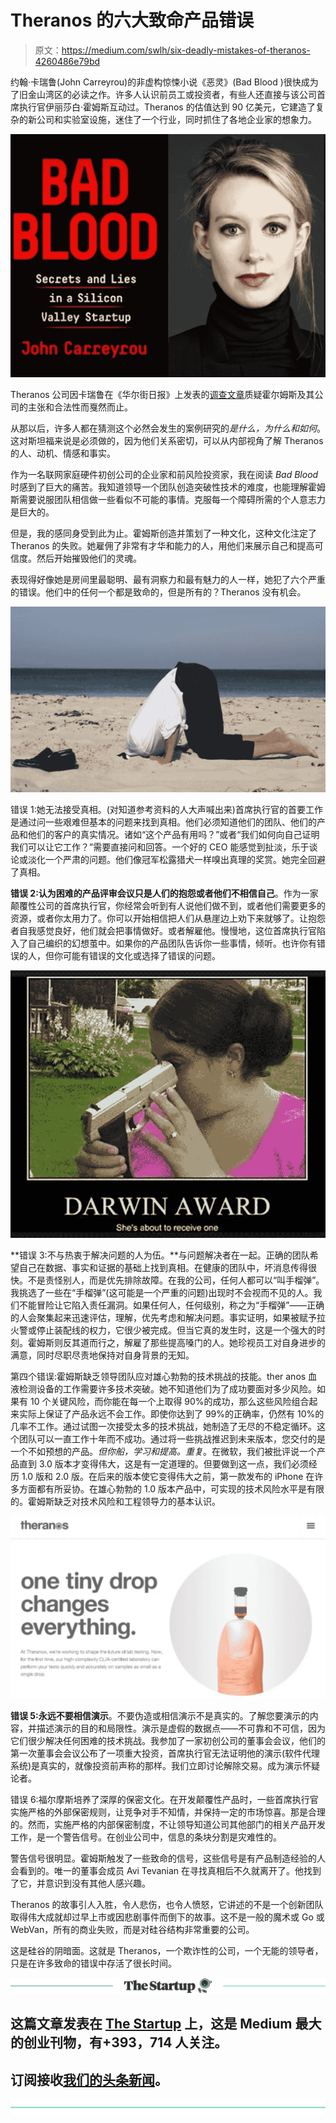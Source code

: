 # Theranos 的六大致命产品错误

> 原文：<https://medium.com/swlh/six-deadly-mistakes-of-theranos-4260486e79bd>

约翰·卡瑞鲁(John Carreyrou)的非虚构惊悚小说《恶灵》(Bad Blood )很快成为了旧金山湾区的必读之作。许多人认识前员工或投资者，有些人还直接与该公司首席执行官伊丽莎白·霍姆斯互动过。Theranos 的估值达到 90 亿美元，它建造了复杂的新公司和实验室设施，迷住了一个行业，同时抓住了各地企业家的想象力。

![](img/0bd0bf13a46c026d0c74cebc9dcba0bc.png)

Theranos 公司因卡瑞鲁在《华尔街日报》上发表的[调查文章](https://www.wsj.com/articles/theranos-has-struggled-with-blood-tests-1444881901)质疑霍尔姆斯及其公司的主张和合法性而戛然而止。

从那以后，许多人都在猜测这个必然会发生的案例研究的*是什么，为什么和如何*。这对斯坦福来说是必须做的，因为他们关系密切，可以从内部视角了解 Theranos 的人、动机、情感和事实。

作为一名联网家庭硬件初创公司的企业家和前风险投资家，我在阅读 *Bad Blood* 时感到了巨大的痛苦。我知道领导一个团队创造突破性技术的难度，也能理解霍姆斯需要说服团队相信做一些看似不可能的事情。克服每一个障碍所需的个人意志力是巨大的。

但是，我的感同身受到此为止。霍姆斯创造并策划了一种文化，这种文化注定了 Theranos 的失败。她雇佣了非常有才华和能力的人，用他们来展示自己和提高可信度。然后开始摧毁他们的灵魂。

表现得好像她是房间里最聪明、最有洞察力和最有魅力的人一样，她犯了六个严重的错误。他们中的任何一个都是致命的，但是所有的？Theranos 没有机会。

![](img/aac4cad5e57bf2137e487e6a5a22fdbb.png)

错误 1:她无法接受真相。(对知道参考资料的人大声喊出来)首席执行官的首要工作是通过问一些艰难但基本的问题来找到真相。他们必须知道他们的团队、他们的产品和他们的客户的真实情况。诸如“这个产品有用吗？”或者“我们如何向自己证明我们可以让它工作？”需要直接问和回答。一个好的 CEO 能感觉到扯淡，乐于谈论或淡化一个严肃的问题。他们像冠军松露猎犬一样嗅出真理的奖赏。她完全回避了真相。

**错误 2:认为困难的产品评审会议只是人们的抱怨或者他们不相信自己**。作为一家颠覆性公司的首席执行官，你经常会听到有人说他们做不到，或者他们需要更多的资源，或者你太用力了。你可以开始相信把人们从悬崖边上劝下来就够了。让抱怨者自我感觉良好，他们就会把事情做好。或者解雇他。慢慢地，这位首席执行官陷入了自己编织的幻想茧中。如果你的产品团队告诉你一些事情，倾听。也许你有错误的人，但你可能有错误的文化或选择了错误的问题。

![](img/0f5e21290d8349db8defc96d0eed18df.png)

**错误 3:不与热衷于解决问题的人为伍。**与问题解决者在一起。正确的团队希望自己在数据、事实和证据的基础上找到真相。在健康的团队中，坏消息传得很快。不是责怪别人，而是优先排除故障。在我的公司，任何人都可以“叫手榴弹”。我挑选了一些在“手榴弹”(这可能是一个严重的问题)出现时不会视而不见的人。我们不能冒险让它陷入责任漏洞。如果任何人，任何级别，称之为“手榴弹”——正确的人会聚集起来迅速评估，理解，优先考虑和解决问题。事实证明，如果被赋予拉火警或停止装配线的权力，它很少被完成。但当它真的发生时，这是一个强大的时刻。霍姆斯则反其道而行之，解雇了那些提高嗓门的人。她珍视员工对自身进步的满意，同时尽职尽责地保持对自身背景的无知。

第四个错误:霍姆斯缺乏领导团队应对雄心勃勃的技术挑战的技能。ther anos 血液检测设备的工作需要许多技术突破。她不知道他们为了成功要面对多少风险。如果有 10 个关键风险，而你能在每一个上取得 90%的成功，那么这些风险组合起来实际上保证了产品永远不会工作。即使你达到了 99%的正确率，仍然有 10%的几率不工作。通过试图一次接受太多的技术挑战，她制造了无尽的不稳定循环。这个团队可以一直工作十年而不成功。通过将一些挑战推迟到未来版本，您交付的是一个不如预想的产品。*但你船，学习和提高。重复*。在微软，我们被批评说一个产品直到 3.0 版本才变得伟大，这是有一定道理的。但要做到这一点，我们必须经历 1.0 版和 2.0 版。在后来的版本使它变得伟大之前，第一款发布的 iPhone 在许多方面都有所妥协。在雄心勃勃的 1.0 版本产品中，可实现的技术风险水平是有限的。霍姆斯缺乏对技术风险和工程领导力的基本认识。

![](img/428aaa0a1521be2144238a2656cf41b1.png)

**错误 5:永远不要相信演示**。不要伪造或相信演示不是真实的。了解您要演示的内容，并描述演示的目的和局限性。演示是虚假的数据点——不可靠和不可信，因为它们很少解决任何困难的技术挑战。我参加了一家初创公司的董事会会议，他们的第一次董事会会议公布了一项重大投资，首席执行官无法证明他的演示(软件代理系统)是真实的，就像投资前声称的那样。我们立即讨论解除交易。成为演示怀疑论者。

错误 6:福尔摩斯培养了深厚的保密文化。在开发颠覆性产品时，一些首席执行官实施严格的外部保密规则，让竞争对手不知情，并保持一定的市场惊喜。那是合理的。然而，实施严格的内部保密制度，不让领导知道公司其他部门的相关产品开发工作，是一个警告信号。在创业公司中，信息的条块分割是灾难性的。

警告信号很明显。霍姆斯触发了一些致命的信号，这些信号是有产品制造经验的人会看到的。唯一的董事会成员 Avi Tevanian 在寻找真相后不久就离开了。他找到了它，并意识到没有其他人感兴趣。

Theranos 的故事引人入胜，令人悲伤，也令人愤怒，它讲述的不是一个创新团队取得伟大成就却过早上市或因悲剧事件而倒下的故事。这不是一般的魔术或 Go 或 WebVan，所有的商业失败，而是对硅谷结构非常重要的公司。

这是硅谷的阴暗面。这就是 Theranos，一个欺诈性的公司，一个无能的领导者，只是在许多致命的错误中存活了很长时间。

[![](img/308a8d84fb9b2fab43d66c117fcc4bb4.png)](https://medium.com/swlh)

## 这篇文章发表在 [The Startup](https://medium.com/swlh) 上，这是 Medium 最大的创业刊物，有+393，714 人关注。

## 订阅接收[我们的头条新闻](http://growthsupply.com/the-startup-newsletter/)。

[![](img/b0164736ea17a63403e660de5dedf91a.png)](https://medium.com/swlh)